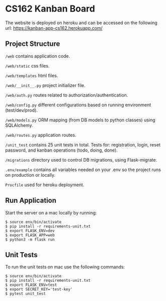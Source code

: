 # CS162 Kanban Board

The website is deployed on heroku and can be accessed on the following url: https://kanban-app-cs162.herokuapp.com/

## Project Structure

`/web` contains application code.

`/web/static` css files.

`/web/templates` html files.

`/web/__init__.py` project initializer file.

`/web/auth.py` routes related to authorization/authentication.

`/web/config.py` different configurations based on running environment (test/dev/prod).

`/web/models.py` ORM mapping (from DB models to python classes) using SQLAlchemy.

`/web/routes.py` application routes.

`/unit_test` contains 25 unit tests in total. Tests for: registration, login, reset password, and kanban operations (todo, doing, done).

`/migrations` directory used to control DB migrations, using Flask-migrate.

`.env/example` contains all variables needed on your .env so the project runs on production or locally.

`Procfile` used for heroku deployment.

## Run Application

Start the server on a mac locally by running:

    $ source env/bin/activate
    $ pip install -r requirements-unit.txt
    $ export FLASK_ENV=dev
    $ export FLASK_APP=web
    $ python3 -m flask run

## Unit Tests
To run the unit tests on mac use the following commands:

    $ source env/bin/activate
    $ pip install -r requirements-unit.txt
    $ export FLASK_ENV=test
    $ export SECRET_KEY='test-key'
    $ pytest unit_test
